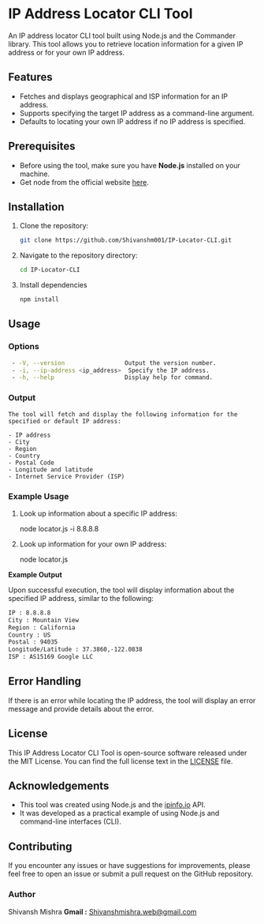 # IP Address Locator CLI Tool

An IP address locator CLI tool built using Node.js and the Commander library. This tool allows you to retrieve location information for a given IP address or for your own IP address.

## Features

- Fetches and displays geographical and ISP information for an IP address.
- Supports specifying the target IP address as a command-line argument.
- Defaults to locating your own IP address if no IP address is specified.

## Prerequisites

- Before using the tool, make sure you have **Node.js** installed on your machine.
- Get node from the official website [here](https://nodejs.org/en).

## Installation


1. Clone the repository:

   ```bash
   git clone https://github.com/Shivanshm001/IP-Locator-CLI.git
    ```
2. Navigate to the repository directory:
   ```bash
   cd IP-Locator-CLI
    ```
3. Install dependencies
   ```bash
   npm install
    ```
## Usage

 ### Options

  ```bash
   - -V, --version                 Output the version number.
   - -i, --ip-address <ip_address>  Specify the IP address.
   - -h, --help                    Display help for command.
  ```

 ### Output

    The tool will fetch and display the following information for the specified or default IP address:

    - IP address
    - City
    - Region
    - Country
    - Postal Code
    - Longitude and latitude
    - Internet Service Provider (ISP)


 ### Example Usage

  1. Look up information about a specific IP address:
  
        node locator.js -i 8.8.8.8


  2. Look up information for your own IP address:
    
        node locator.js

 **Example Output**

 Upon successful execution, the tool will display information about the specified IP address, 
 similar to the following:

   ```bash
   IP : 8.8.8.8
   City : Mountain View
   Region : California
   Country : US
   Postal : 94035
   Longitude/Latitude : 37.3860,-122.0838
   ISP : AS15169 Google LLC
   ```
 
## Error Handling

 If there is an error while locating the IP address, the tool will display an error message and provide details about the error.

## License

 This IP Address Locator CLI Tool is open-source software released under the MIT License. 
 You can find the full license text in the [LICENSE](https://github.com/Shivanshm001/IP-Locator-CLI/blob/main/LICENSE) file.

## Acknowledgements
    
 - This tool was created using Node.js and the [ipinfo.io](https://ipinfo.io/) API.
 - It was developed as a practical example of using Node.js and command-line interfaces (CLI).
  
## Contributing

 If you encounter any issues or have suggestions for improvements,
 please feel free to open an issue or submit a pull request on the GitHub repository.

### Author
 Shivansh Mishra
 **Gmail :**
 Shivanshmishra.web@gmail.com